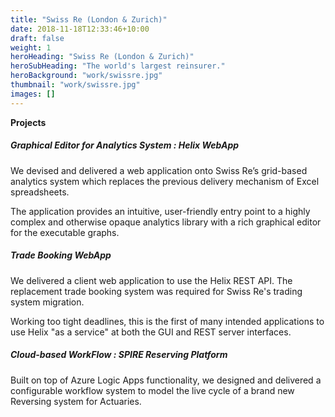 ```yaml
---
title: "Swiss Re (London & Zurich)"
date: 2018-11-18T12:33:46+10:00
draft: false
weight: 1
heroHeading: "Swiss Re (London & Zurich)"
heroSubHeading: "The world's largest reinsurer."
heroBackground: "work/swissre.jpg"
thumbnail: "work/swissre.jpg"
images: []
---
```


**Projects**

##### Graphical Editor for Analytics System : Helix WebApp

We devised and delivered a web application onto Swiss Re’s grid-based analytics system which replaces the previous delivery mechanism of Excel spreadsheets.

The application provides an intuitive, user-friendly entry point to a highly complex and otherwise opaque analytics library with a rich graphical editor for the executable graphs.

##### Trade Booking WebApp

We delivered a client web application to use the Helix REST API. The replacement trade booking system was required for Swiss Re's trading system migration.

Working too tight deadlines, this is the first of many intended applications to use Helix "as a service" at both the GUI and REST server interfaces.

##### Cloud-based WorkFlow : SPIRE Reserving Platform

Built on top of Azure Logic Apps functionality, we designed and delivered a configurable workflow system to model the live cycle of a brand new Reversing system for Actuaries.
